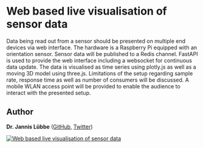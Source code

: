Web based live visualisation of sensor data
===========================================
Data being read out from a sensor should be presented on multiple end devices via web interface.
The hardware is a Raspberry Pi equipped with an orientation sensor.
Sensor data will be published to a Redis channel.
FastAPI is used to provide the web interface including a websocket for continuous data update.
The data is visualised as time series using plotly.js as well as a moving 3D model using three.js.
Limitations of the setup regarding sample rate, response time as well as number of consumers will be discussed.
A mobile WLAN access point will be provided to enable the audience to interact with the presented setup.

Author
------
**Dr. Jannis Lübbe** ([GitHub](https://github.com/jaluebbe), [Twitter](https://twitter.com/jannis_luebbe))

[![Web based live visualisation of sensor data](https://img.youtube.com/vi/o_cr-RmGmio/0.jpg)](https://www.youtube.com/watch?v=o_cr-RmGmio)
